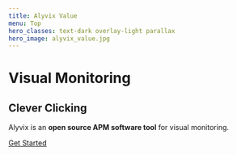 ```yaml
---
title: Alyvix Value
menu: Top
hero_classes: text-dark overlay-light parallax
hero_image: alyvix_value.jpg
---
```


# Visual Monitoring
## Clever Clicking
<!--
Click Clock
-->

Alyvix is an **open source APM software tool** for visual monitoring.

[Get Started](https://alyvix.com/doc/3/getting_started.html?classes=btn,btn-primary,btn-lg&target=_blank)
